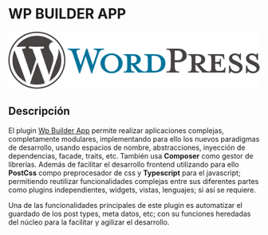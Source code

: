 # **WP BUILDER APP**

![](/assets/WordPress_logo.png)

## Descripción

El plugin [Wp Builder App](https://packagist.org/packages/wp_builder_app/wp_builder_app) permite realizar aplicaciones complejas, completamente modulares, implementando para ello los nuevos paradigmas de desarrollo, usando espacios de nombre, abstracciones, inyección de dependencias, facade, traits, etc. También usa **Composer** como gestor de librerías. Además de facilitar el desarrollo frontend utilizando para ello **PostCss** compo preprocesador de css y **Typescript** para el javascript; permitiendo reutilizar funcionalidades complejas entre sus diferentes partes como plugins independientes, widgets, vistas, lenguajes; si así se requiere.

Una de las funcionalidades principales de este plugin es automatizar el guardado de los post types, meta datos, etc; con su funciones heredadas del núcleo para la facilitar y agilizar el desarrollo.

